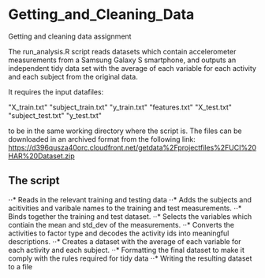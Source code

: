 # Getting_and_Cleaning_Data
Getting and cleaning data assignment

The run_analysis.R script reads datasets which contain accelerometer measurements 
from a Samsung Galaxy S smartphone, and outputs an independent tidy data set 
with the average of each variable for each activity and each subject from the original data.

It requires the input datafiles:

"X_train.txt"
"subject_train.txt"
"y_train.txt"
"features.txt"
"X_test.txt"
"subject_test.txt"
"y_test.txt"

to be in the same working directory where the script is.
The files can be downloaded in an archived format from the following link:
https://d396qusza40orc.cloudfront.net/getdata%2Fprojectfiles%2FUCI%20HAR%20Dataset.zip

 ## The script 

⋅⋅* Reads in the relevant training and testing data
⋅⋅* Adds the subjects and acitivities and varibale names to the training and test measurements.
⋅⋅* Binds together the training and test dataset.
⋅⋅* Selects the variables which contiain the mean and std_dev of the measurements.
⋅⋅* Converts the activities to factor type and decodes the activity ids into meaningful descriptions.
⋅⋅* Creates a dataset with the average of each variable for each activity and each subject.
⋅⋅* Formatting the final dataset to make it comply with the rules required for tidy data
⋅⋅* Writing the resulting dataset to a file
